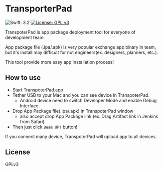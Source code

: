 # TransporterPad

![Swift: 3.2](https://img.shields.io/badge/Swift-3.2-orange.svg)
[![License: GPL v3](https://img.shields.io/badge/License-GPL%20v3-blue.svg)](https://www.gnu.org/licenses/gpl-3.0)

TranspoterPad is app package deployment tool for everyone of development team.

App package file (.ipa/.apk) is very popular exchange app binary in team, but it's install may difficult for not engineers(ex. designers, planners, etc.).

This tool provide more easy app installation process!

## How to use

- Start TranspoterPad.app
- Tether USB to your Mac and you can see device in TranspoterPad.
    - Android device need to switch Developer Mode and enable Debug Interface.
- Drop App Package file(.ipa/.apk) in TranspoterPad window
    - also accept drop App Package link (ex. Drag Artifact link in Jenkins from Safari)
- Then just click `Beam UP!` button!

If you connect many device, TranspoterPad will upload app to all devices.

## License

GPLv3
